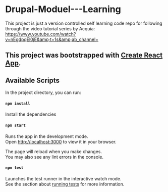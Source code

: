 # Drupal-Moduel---Learning

This project is just a version controlled self learning code repo for following through the video tutorial series by Acquia: https://www.youtube.com/watch?v=nEgdpqEl0jE&amp;t=1s&amp;ab_channel=

This project was bootstrapped with [Create React App](https://github.com/facebook/create-react-app).
----


## Available Scripts

In the project directory, you can run:

#### `npm install`

Install the dependencies 

#### `npm start`

Runs the app in the development mode.\
Open [http://localhost:3000](http://localhost:3000) to view it in your browser.

The page will reload when you make changes.\
You may also see any lint errors in the console.

#### `npm test`

Launches the test runner in the interactive watch mode.\
See the section about [running tests](https://facebook.github.io/create-react-app/docs/running-tests) for more information.
